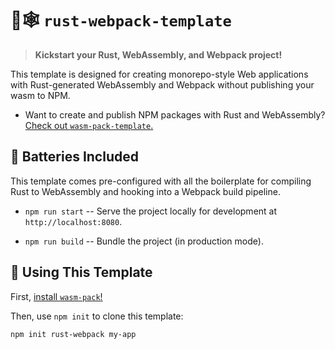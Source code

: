 # 🦀🕸 `rust-webpack-template`

> **Kickstart your Rust, WebAssembly, and Webpack project!**

This template is designed for creating monorepo-style Web applications with
Rust-generated WebAssembly and Webpack without publishing your wasm to NPM.

- Want to create and publish NPM packages with Rust and WebAssembly? [Check out
  `wasm-pack-template`.](https://github.com/rustwasm/wasm-pack-template)

## 🔋 Batteries Included

This template comes pre-configured with all the boilerplate for compiling Rust
to WebAssembly and hooking into a Webpack build pipeline.

- `npm run start` -- Serve the project locally for development at
  `http://localhost:8080`.

- `npm run build` -- Bundle the project (in production mode).

## 🚴 Using This Template

First, [install `wasm-pack`!](https://rustwasm.github.io/wasm-pack/installer/)

Then, use `npm init` to clone this template:

```sh
npm init rust-webpack my-app
```
